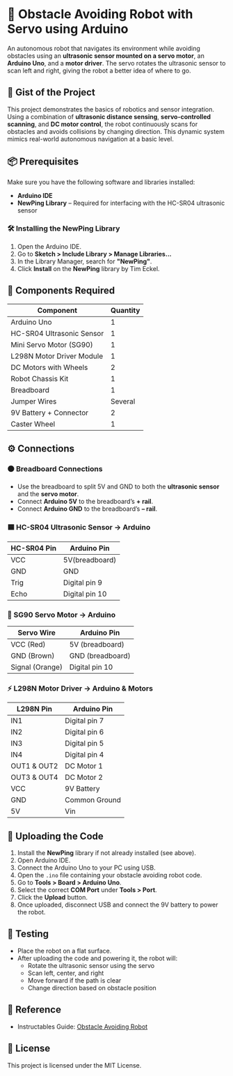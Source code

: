 # 🤖 Obstacle Avoiding Robot with Servo using Arduino

An autonomous robot that navigates its environment while avoiding obstacles using an **ultrasonic sensor mounted on a servo motor**, an **Arduino Uno**, and a **motor driver**. The servo rotates the ultrasonic sensor to scan left and right, giving the robot a better idea of where to go.

## 🧠 Gist of the Project

This project demonstrates the basics of robotics and sensor integration. Using a combination of **ultrasonic distance sensing**, **servo-controlled scanning**, and **DC motor control**, the robot continuously scans for obstacles and avoids collisions by changing direction. This dynamic system mimics real-world autonomous navigation at a basic level.

## 📦 Prerequisites

Make sure you have the following software and libraries installed:

- **Arduino IDE** 
- **NewPing Library** – Required for interfacing with the HC-SR04 ultrasonic sensor

### 🛠️ Installing the NewPing Library

1. Open the Arduino IDE.
2. Go to **Sketch > Include Library > Manage Libraries...**
3. In the Library Manager, search for **"NewPing"**.
4. Click **Install** on the **NewPing** library by Tim Eckel.

## 🧰 Components Required

| Component                   | Quantity |
|-----------------------------|----------|
| Arduino Uno                 | 1        |
| HC-SR04 Ultrasonic Sensor   | 1        |
| Mini Servo Motor (SG90)     | 1        |
| L298N Motor Driver Module   | 1        |
| DC Motors with Wheels       | 2        |
| Robot Chassis Kit           | 1        |
| Breadboard                  | 1        |
| Jumper Wires                | Several  |
| 9V Battery + Connector      | 2        |
| Caster Wheel                | 1        |

## ⚙️ Connections

### ⚫ Breadboard Connections

- Use the breadboard to split 5V and GND to both the **ultrasonic sensor** and the **servo motor**.
- Connect **Arduino 5V** to the breadboard’s **+ rail**.
- Connect **Arduino GND** to the breadboard’s **– rail**.

### 🟦 HC-SR04 Ultrasonic Sensor → Arduino

| HC-SR04 Pin | Arduino Pin    |
|-------------|----------------|
| VCC         | 5V(breadboard) |
| GND         | GND            |
| Trig        | Digital pin 9  |
| Echo        | Digital pin 10 |

### 🔄 SG90 Servo Motor → Arduino

| Servo Wire      | Arduino Pin     |
|-----------------|-----------------|
| VCC (Red)       | 5V (breadboard) |
| GND (Brown)     | GND (breadboard)|
| Signal (Orange) | Digital pin 10  |

### ⚡ L298N Motor Driver → Arduino & Motors

| L298N Pin   | Arduino Pin    |
|-------------|----------------|
| IN1         | Digital pin 7  |
| IN2         | Digital pin 6  |
| IN3         | Digital pin 5  |
| IN4         | Digital pin 4  |
| OUT1 & OUT2 | DC Motor 1     |
| OUT3 & OUT4 | DC Motor 2     |
| VCC         | 9V Battery     |
| GND         | Common Ground  |
| 5V          | Vin            |

## 🚀 Uploading the Code

1. Install the **NewPing** library if not already installed (see above).
2. Open Arduino IDE.
3. Connect the Arduino Uno to your PC using USB.
4. Open the `.ino` file containing your obstacle avoiding robot code.
5. Go to **Tools > Board > Arduino Uno**.
6. Select the correct **COM Port** under **Tools > Port**.
7. Click the **Upload** button.
8. Once uploaded, disconnect USB and connect the 9V battery to power the robot.

## 🧪 Testing

- Place the robot on a flat surface.
- After uploading the code and powering it, the robot will:
  - Rotate the ultrasonic sensor using the servo
  - Scan left, center, and right
  - Move forward if the path is clear
  - Change direction based on obstacle position

## 🧾 Reference

- Instructables Guide: [Obstacle Avoiding Robot](https://www.instructables.com/Obstacle-Avoiding-Robot-Arduino-1/)

## 📄 License

This project is licensed under the MIT License.
